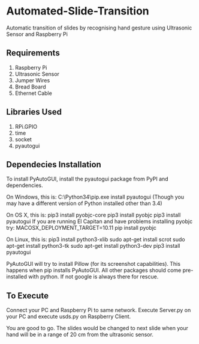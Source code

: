# Automated-Slide-Transition
Automatic transition of slides by recognising hand gesture using Ultrasonic Sensor and Raspberry Pi

## Requirements
1. Raspberry Pi
2. Ultrasonic Sensor
3. Jumper Wires
4. Bread Board
5. Ethernet Cable

## Libraries Used
1. RPi.GPIO
2. time
3. socket
4. pyautogui

## Dependecies Installation
To install PyAutoGUI, install the pyautogui package from PyPI and dependencies.

On Windows, this is:
C:\Python34\pip.exe install pyautogui
(Though you may have a different version of Python installed other than 3.4)

On OS X, this is:
pip3 install pyobjc-core
pip3 install pyobjc
pip3 install pyautogui
If you are running El Capitan and have problems installing pyobjc try:
MACOSX_DEPLOYMENT_TARGET=10.11 pip install pyobjc

On Linux, this is:
pip3 install python3-xlib
sudo apt-get install scrot
sudo apt-get install python3-tk
sudo apt-get install python3-dev
pip3 install pyautogui

PyAutoGUI will try to install Pillow (for its screenshot capabilities). This happens when pip installs PyAutoGUI.
All other packages should come pre-installed with python. If not google is always there for rescue.

## To Execute
Connect your PC and Raspberry Pi to same network.
Execute Server.py on your PC and execute usds.py on Raspberry Client.

You are good to go.
The slides would be changed to next slide when your hand will be in a range of 20 cm from the ultrasonic sensor.
